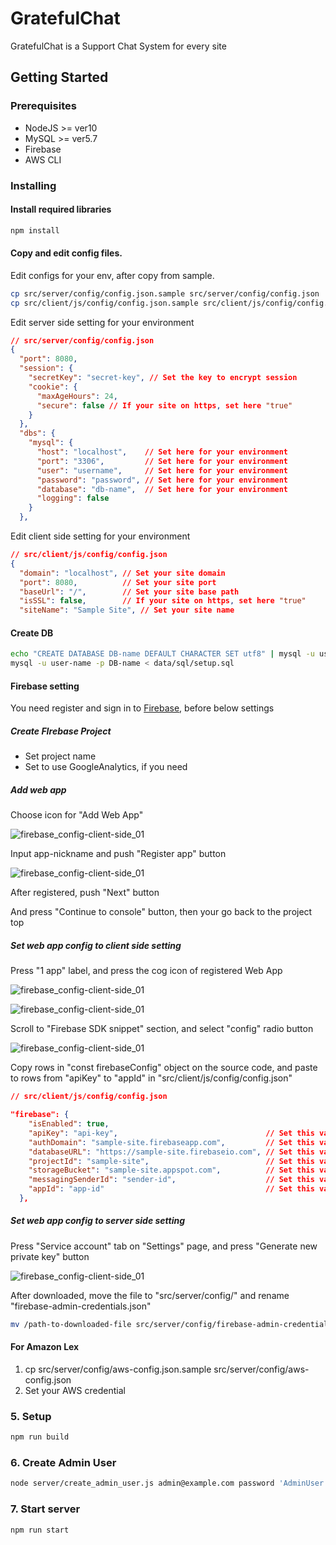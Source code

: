 # GratefulChat

GratefulChat is a Support Chat System for every site



## Getting Started

### Prerequisites

* NodeJS >= ver10
* MySQL >= ver5.7
* Firebase
* AWS CLI


### Installing

#### Install required libraries

```bash
npm install
```



#### Copy and edit config files.

Edit configs for your env, after copy from sample.

```bash
cp src/server/config/config.json.sample src/server/config/config.json
cp src/client/js/config/config.json.sample src/client/js/config/config.json
```

Edit server side setting  for your environment

```json
// src/server/config/config.json
{
  "port": 8080,
  "session": {
    "secretKey": "secret-key", // Set the key to encrypt session
    "cookie": {
      "maxAgeHours": 24,
      "secure": false // If your site on https, set here "true"
    }
  },
  "dbs": {
    "mysql": {
      "host": "localhost",    // Set here for your environment
      "port": "3306",         // Set here for your environment
      "user": "username",     // Set here for your environment
      "password": "password", // Set here for your environment
      "database": "db-name",  // Set here for your environment
      "logging": false
    }
  },
```



Edit client side setting  for your environment

```json
// src/client/js/config/config.json
{
  "domain": "localhost", // Set your site domain
  "port": 8080,          // Set your site port
  "baseUrl": "/",        // Set your site base path
  "isSSL": false,        // If your site on https, set here "true" 
  "siteName": "Sample Site", // Set your site name
```



#### Create DB

```bash
echo "CREATE DATABASE DB-name DEFAULT CHARACTER SET utf8" | mysql -u user-name -p
mysql -u user-name -p DB-name < data/sql/setup.sql
```



#### Firebase setting

You need register and sign in to [Firebase](https://firebase.google.com/), before below settings

##### Create FIrebase Project

* Set project name
* Set to use GoogleAnalytics, if you need

##### Add web app

Choose icon for "Add Web App"

 ![firebase_config-client-side_01](https://github.com/rysk92/grateful-chat-private/tree/master/src/doc/assets/img/firebase_config-client-side_01.jpg)

Input app-nickname and push "Register app" button

 ![firebase_config-client-side_01](https://github.com/rysk92/grateful-chat-private/tree/master/src/doc/assets/img/firebase_config-client-side_02.jpg)

After registered, push "Next" button

And press "Continue to  console" button, then your go back to the project top

##### Set web app config to client side setting

Press "1 app" label, and press the cog icon of registered Web App

 ![firebase_config-client-side_01](https://github.com/rysk92/grateful-chat-private/tree/master/src/doc/assets/img/firebase_config-client-side_03.jpg)

 ![firebase_config-client-side_01](https://github.com/rysk92/grateful-chat-private/tree/master/src/doc/assets/img/firebase_config-client-side_04.jpg)

Scroll to "Firebase SDK snippet" section, and select "config" radio button

 ![firebase_config-client-side_01](https://github.com/rysk92/grateful-chat-private/tree/master/src/doc/assets/img/firebase_config-client-side_05.jpg)

Copy rows in "const firebaseConfig" object on the source code, and paste to  rows from "apiKey" to "appId" in "src/client/js/config/config.json"

```  json
// src/client/js/config/config.json

"firebase": {
    "isEnabled": true,
    "apiKey": "api-key",                                 // Set this value
    "authDomain": "sample-site.firebaseapp.com",         // Set this value
    "databaseURL": "https://sample-site.firebaseio.com", // Set this value
    "projectId": "sample-site",                          // Set this value
    "storageBucket": "sample-site.appspot.com",          // Set this value
    "messagingSenderId": "sender-id",                    // Set this value
    "appId": "app-id"                                    // Set this value
  },
```

##### Set web app config to server side setting

Press "Service account" tab on "Settings" page, and press "Generate new private key" button

 ![firebase_config-client-side_01](https://github.com/rysk92/grateful-chat-private/tree/master/src/doc/assets/img/firebase_config-client-side_06.png)

After downloaded, move the file to "src/server/config/" and rename "firebase-admin-credentials.json"

```bash
mv /path-to-downloaded-file src/server/config/firebase-admin-credentials.json
```



#### For Amazon Lex

1. cp src/server/config/aws-config.json.sample src/server/config/aws-config.json
2. Set your AWS credential

### 5. Setup ###

```bash
npm run build
```


### 6. Create Admin User ###

```bash
node server/create_admin_user.js admin@example.com password 'AdminUser'
```

### 7. Start server ###

```bash
npm run start
```

